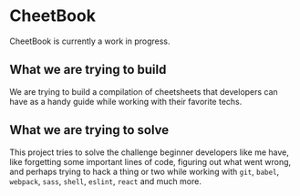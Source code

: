 # CheetBook

CheetBook is currently a work in progress.

## What we are trying to build

We are trying to build a compilation of cheetsheets that developers can have as a handy guide while working with their favorite techs. 

## What we are trying to solve

This project tries to solve the challenge beginner developers like me have, like forgetting some important lines of code, figuring out what went wrong, and perhaps trying to hack a thing or two while working with `git`, `babel`, `webpack`, `sass`, `shell`, `eslint`, `react` and much more.